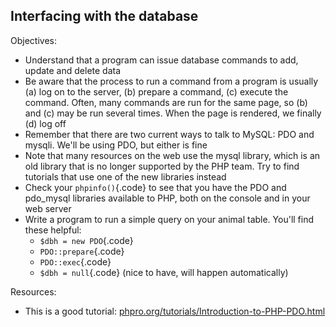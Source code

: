 Interfacing with the database
--

Objectives:

* Understand that a program can issue database commands to add, update and delete data
* Be aware that the process to run a command from a program is usually (a) log on to the server, (b) prepare a command, (c) execute the command. Often, many commands are run for the same page, so (b) and (c) may be run several times. When the page is rendered, we finally (d) log off
* Remember that there are two current ways to talk to MySQL: PDO and mysqli. We'll be using PDO, but either is fine
* Note that many resources on the web use the mysql library, which is an old library that is no longer supported by the PHP team. Try to find tutorials that use one of the new libraries instead
* Check your `phpinfo()`{.code} to see that you have the PDO and pdo_mysql libraries available to PHP, both on the console and in your web server
* Write a program to run a simple query on your animal table. You'll find these helpful:
	* `$dbh = new PDO`{.code}
	* `PDO::prepare`{.code}
	* `PDO::exec`{.code}
	* `$dbh = null`{.code} (nice to have, will happen automatically)

Resources:

* This is a good tutorial: [phpro.org/tutorials/Introduction-to-PHP-PDO.html]

[phpro.org/tutorials/Introduction-to-PHP-PDO.html]: http://phpro.org/tutorials/Introduction-to-PHP-PDO.html
